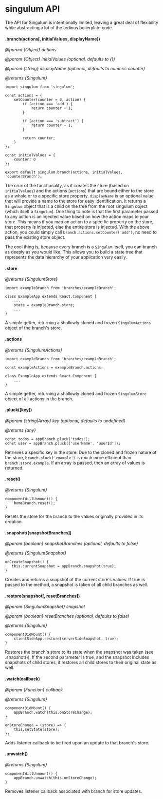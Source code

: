 # singulum API

The API for Singulum is intentionally limited, leaving a great deal of flexibility while abstracting a lot of the tedious boilerplate code.

#### .branch(actions[, initialValues, displayName])
*@param {Object} actions*

*@param {Object} initialValues (optional, defaults to {})*

*@param {string} displayName (optional, defaults to numeric counter)*

*@returns {Singulum}*

```
import singulum from 'singulum';

const actions = {
    setCounter(counter = 0, action) {
        if (action === 'add') {
            return counter + 1;
        }
        
        if (action === 'subtract') {
            return counter - 1;
        }
        
        return counter;
    }
};

const initialValues = {
    counter: 0
};

export default singulum.branch(actions, initialValues, 'counterBranch');
```

The crux of the functionality, as it creates the store (based on `initialValues`) and the actions (`actions`) that are bound either to the store as a whole or to a specific store property. `displayName` is an optional value that will provide a name to the store for easy identification. It returns a `Singulum` object that is a child on the tree from the root singulum object (which itself a `Singulum`). One thing to note is that the first parameter passed to any action is an injected value based on how the action maps to your store. This means if you map an action to a specific property on the store, that property is injected, else the entire store is injected. With the above action, you could simply call `branch.actions.setCounter('add')`, no need to pass the existing store object.

The cool thing is, because every branch is a `Singulum` itself, you can branch as deeply as you would like. This allows you to build a state tree that represents the data hierarchy of your application very easily.

#### .store
*@returns {SingulumStore}*

```
import exampleBranch from 'branches/exampleBranch';

class ExampleApp extends React.Component {
    ...
    state = exampleBranch.store;
    ...
}
```

A simple getter, returning a shallowly cloned and frozen `SingulumActions` object of the branch's store.

#### .actions
*@returns {SingulumActions}*

```
import exampleBranch from 'branches/exampleBranch';

const exampleActions = exampleBranch.actions;

class ExampleApp extends React.Component {
    ...
}
```

A simple getter, returning a shallowly cloned and frozen `SingulumStore` object of all actions in the branch.

#### .pluck([key])
*@param {string|Array} key (optional, defaults to undefined)*

*@returns {any}*

```
const todos = appBranch.pluck('todos');
const user = appBranch.pluck(['userName', 'userId']);
```

Retrieves a specific key in the store. Due to the cloned and frozen nature of the store, `branch.pluck('example')` is much more efficient than `branch.store.example`. If an array is passed, then an array of values is returned.

#### .reset()
*@returns {Singulum}*

```
componentWillUnmount() {
    homeBranch.reset();
}
```

Resets the store for the branch to the values originally provided in its creation.

#### .snapshot([snapshotBranches])
*@param {boolean} snapshotBranches (optional, defaults to false)*

*@returns {SingulumSnapshot}*

```
onCreateSnapshot() {
   this.currentSnapshot = appBranch.snapshot(true); 
}
```

Creates and returns a snapshot of the current store's values. If true is passed to the method, a snapshot is taken of all child branches as well.

#### .restore(snapshot[, resetBranches])
*@param {SingulumSnapshot} snapshot*

*@param {boolean} resetBranches (optional, defaults to false)*

*@returns {Singulum}*

```
componentDidMount() {
    clientSideApp.restore(serverSideSnapshot, true);
}
```

Restores the branch's store to its state when the snapshot was taken (see .snapshot()). If the second parameter is true, and the snapshot includes snapshots of child stores, it restores all child stores to their original state as well.

#### .watch(callback)
*@param {Function} callback*

*@returns {Singulum}*

```
componentDidMount() {
    appBranch.watch(this.onStoreChange);
}

onStoreChange = (store) => {
    this.setState(store);
};
```

Adds listener callback to be fired upon an update to that branch's store.

#### .unwatch()
*@returns {Singulum}*

```
componentWillUnmount() {
    appBranch.unwatch(this.onStoreChange);
}
```

Removes listener callback associated with branch for store updates.